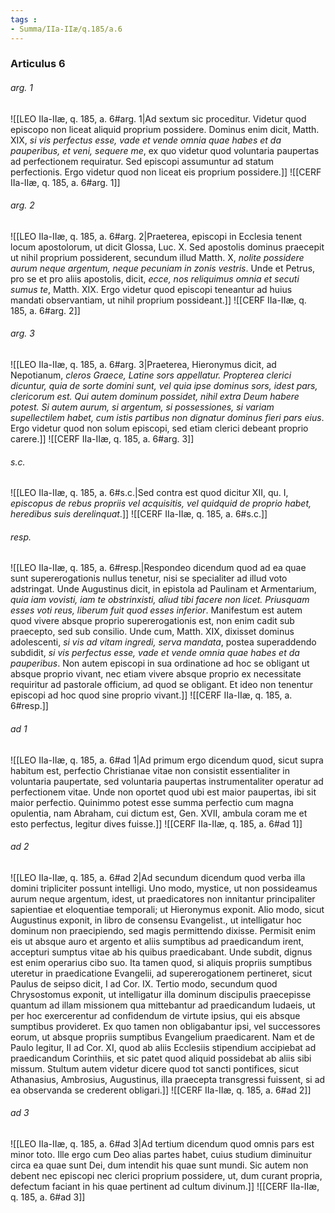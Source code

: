 ```yaml
---
tags : 
- Summa/IIa-IIæ/q.185/a.6
---
```


### Articulus 6

###### arg. 1
![[LEO IIa-IIæ, q. 185, a. 6#arg. 1|Ad sextum sic proceditur. Videtur quod episcopo non liceat aliquid proprium possidere. Dominus enim dicit, Matth. XIX, *si vis perfectus esse, vade et vende omnia quae habes et da pauperibus, et veni, sequere me*, ex quo videtur quod voluntaria paupertas ad perfectionem requiratur. Sed episcopi assumuntur ad statum perfectionis. Ergo videtur quod non liceat eis proprium possidere.]]
![[CERF IIa-IIæ, q. 185, a. 6#arg. 1]]

###### arg. 2
![[LEO IIa-IIæ, q. 185, a. 6#arg. 2|Praeterea, episcopi in Ecclesia tenent locum apostolorum, ut dicit Glossa, Luc. X. Sed apostolis dominus praecepit ut nihil proprium possiderent, secundum illud Matth. X, *nolite possidere aurum neque argentum, neque pecuniam in zonis vestris*. Unde et Petrus, pro se et pro aliis apostolis, dicit, *ecce, nos reliquimus omnia et secuti sumus te*, Matth. XIX. Ergo videtur quod episcopi teneantur ad huius mandati observantiam, ut nihil proprium possideant.]]
![[CERF IIa-IIæ, q. 185, a. 6#arg. 2]]

###### arg. 3
![[LEO IIa-IIæ, q. 185, a. 6#arg. 3|Praeterea, Hieronymus dicit, ad Nepotianum, *cleros Graece, Latine sors appellatur. Propterea clerici dicuntur, quia de sorte domini sunt, vel quia ipse dominus sors, idest pars, clericorum est. Qui autem dominum possidet, nihil extra Deum habere potest. Si autem aurum, si argentum, si possessiones, si variam supellectilem habet, cum istis partibus non dignatur dominus fieri pars eius*. Ergo videtur quod non solum episcopi, sed etiam clerici debeant proprio carere.]]
![[CERF IIa-IIæ, q. 185, a. 6#arg. 3]]

###### s.c.
![[LEO IIa-IIæ, q. 185, a. 6#s.c.|Sed contra est quod dicitur XII, qu. I, *episcopus de rebus propriis vel acquisitis, vel quidquid de proprio habet, heredibus suis derelinquat*.]]
![[CERF IIa-IIæ, q. 185, a. 6#s.c.]]

###### resp.
![[LEO IIa-IIæ, q. 185, a. 6#resp.|Respondeo dicendum quod ad ea quae sunt supererogationis nullus tenetur, nisi se specialiter ad illud voto adstringat. Unde Augustinus dicit, in epistola ad Paulinam et Armentarium, *quia iam vovisti, iam te obstrinxisti, aliud tibi facere non licet. Priusquam esses voti reus, liberum fuit quod esses inferior*. Manifestum est autem quod vivere absque proprio supererogationis est, non enim cadit sub praecepto, sed sub consilio. Unde cum, Matth. XIX, dixisset dominus adolescenti, *si vis ad vitam ingredi, serva mandata*, postea superaddendo subdidit, *si vis perfectus esse, vade et vende omnia quae habes et da pauperibus*. Non autem episcopi in sua ordinatione ad hoc se obligant ut absque proprio vivant, nec etiam vivere absque proprio ex necessitate requiritur ad pastorale officium, ad quod se obligant. Et ideo non tenentur episcopi ad hoc quod sine proprio vivant.]]
![[CERF IIa-IIæ, q. 185, a. 6#resp.]]

###### ad 1
![[LEO IIa-IIæ, q. 185, a. 6#ad 1|Ad primum ergo dicendum quod, sicut supra habitum est, perfectio Christianae vitae non consistit essentialiter in voluntaria paupertate, sed voluntaria paupertas instrumentaliter operatur ad perfectionem vitae. Unde non oportet quod ubi est maior paupertas, ibi sit maior perfectio. Quinimmo potest esse summa perfectio cum magna opulentia, nam Abraham, cui dictum est, Gen. XVII, ambula coram me et esto perfectus, legitur dives fuisse.]]
![[CERF IIa-IIæ, q. 185, a. 6#ad 1]]

###### ad 2
![[LEO IIa-IIæ, q. 185, a. 6#ad 2|Ad secundum dicendum quod verba illa domini tripliciter possunt intelligi. Uno modo, mystice, ut non possideamus aurum neque argentum, idest, ut praedicatores non innitantur principaliter sapientiae et eloquentiae temporali; ut Hieronymus exponit. Alio modo, sicut Augustinus exponit, in libro de consensu Evangelist., ut intelligatur hoc dominum non praecipiendo, sed magis permittendo dixisse. Permisit enim eis ut absque auro et argento et aliis sumptibus ad praedicandum irent, accepturi sumptus vitae ab his quibus praedicabant. Unde subdit, dignus est enim operarius cibo suo. Ita tamen quod, si aliquis propriis sumptibus uteretur in praedicatione Evangelii, ad supererogationem pertineret, sicut Paulus de seipso dicit, I ad Cor. IX. Tertio modo, secundum quod Chrysostomus exponit, ut intelligatur illa dominum discipulis praecepisse quantum ad illam missionem qua mittebantur ad praedicandum Iudaeis, ut per hoc exercerentur ad confidendum de virtute ipsius, qui eis absque sumptibus provideret. Ex quo tamen non obligabantur ipsi, vel successores eorum, ut absque propriis sumptibus Evangelium praedicarent. Nam et de Paulo legitur, II ad Cor. XI, quod ab aliis Ecclesiis stipendium accipiebat ad praedicandum Corinthiis, et sic patet quod aliquid possidebat ab aliis sibi missum. Stultum autem videtur dicere quod tot sancti pontifices, sicut Athanasius, Ambrosius, Augustinus, illa praecepta transgressi fuissent, si ad ea observanda se crederent obligari.]]
![[CERF IIa-IIæ, q. 185, a. 6#ad 2]]

###### ad 3
![[LEO IIa-IIæ, q. 185, a. 6#ad 3|Ad tertium dicendum quod omnis pars est minor toto. Ille ergo cum Deo alias partes habet, cuius studium diminuitur circa ea quae sunt Dei, dum intendit his quae sunt mundi. Sic autem non debent nec episcopi nec clerici proprium possidere, ut, dum curant propria, defectum faciant in his quae pertinent ad cultum divinum.]]
![[CERF IIa-IIæ, q. 185, a. 6#ad 3]]

